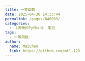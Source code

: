 ```yaml
---
title: 一等函数
date: 2025-04-30 14:33:44
permalink: /pages/046933/
categories:
  - 《流畅的Python》 笔记
tags:
  - 一等函数
author:
  name: MeiChen
  link: https://github.com/mtl-123
---
```

